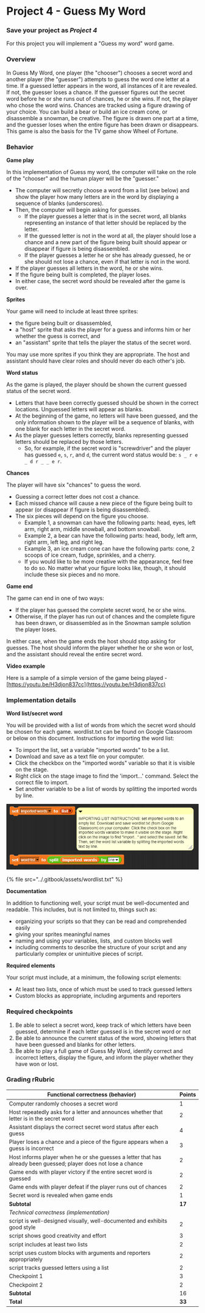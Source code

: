 # Project 4 - Guess My Word

### Save your project as _Project 4_

For this project you will implement a "Guess my word" word game.

### Overview

In Guess My Word, one player (the "chooser") chooses a secret word and another player (the "guesser") attempts to guess the word one letter at a time. If a guessed letter appears in the word, all instances of it are revealed. If not, the guesser loses a chance. If the guesser figures out the secret word before he or she runs out of chances, he or she wins. If not, the player who chose the word wins. Chances are tracked using a figure drawing of your choice. You can build a bear or build an ice cream cone, or disassemble a snowman, be creative. The figure is drawn one part at a time, and the guesser loses when the entire figure has been drawn or disappears. This game is also the basis for the TV game show Wheel of Fortune.

### Behavior

**Game play**

In this implementation of Guess my word, the computer will take on the role of the "chooser" and the human player will be the "guesser."

* The computer will secretly choose a word from a list (see below) and show the player how many letters are in the word by displaying a sequence of blanks (underscores).
* Then, the computer will begin asking for guesses.
  * If the player guesses a letter that is in the secret word, all blanks representing an instance of that letter should be replaced by the letter.
  * If the guessed letter is not in the word at all, the player should lose a chance and a new part of the figure being built should appear or disappear if figure is being disassembled.
  * If the player guesses a letter he or she has already guessed, he or she should not lose a chance, even if that letter is not in the word.
* If the player guesses all letters in the word, he or she wins.
* If the figure being built is completed, the player loses.
* In either case, the secret word should be revealed after the game is over.

**Sprites**

Your game will need to include at least three sprites:

* the figure being built or disassembled,
* a "host" sprite that asks the player for a guess and informs him or her whether the guess is correct, and
* an "assistant" sprite that tells the player the status of the secret word.

You may use more sprites if you think they are appropriate. The host and assistant should have clear roles and should never do each other's job.

**Word status**

As the game is played, the player should be shown the current guessed status of the secret word.&#x20;

* Letters that have been correctly guessed should be shown in the correct locations. Unguessed letters will appear as blanks.
* At the beginning of the game, no letters will have been guessed, and the only information shown to the player will be a sequence of blanks, with one blank for each letter in the secret word.
* As the player guesses letters correctly, blanks representing guessed letters should be replaced by those letters.&#x20;
  * So, for example, if the secret word is "screwdriver" and the player has guessed `e`, `s`, `r`, and `d`, the current word status would be: `s _ r e _ d r _ _ e r`.

**Chances**

The player will have six "chances" to guess the word.

* Guessing a correct letter does not cost a chance.
* Each missed chance will cause a new piece of the figure being built to appear (or disappear if figure is being disassembled).
* The six pieces will depend on the figure you choose.
  * Example 1, a snowman can have the following parts: head, eyes, left arm, right arm, middle snowball, and bottom snowball.
  * Example 2, a bear can have the following parts: head, body, left arm, right arm, left leg, and right leg.
  * Example 3, an ice cream cone can have the following parts: cone, 2 scoops of ice cream, fudge, sprinkles, and a cherry.
  * If you would like to be more creative with the appearance, feel free to do so. No matter what your figure looks like, though, it should include these six pieces and no more.

**Game end**

The game can end in one of two ways:

* If the player has guessed the complete secret word, he or she wins.
* Otherwise, if the player has run out of chances and the complete figure has been drawn, or disassembled as in the Snowman sample solution the player loses.

In either case, when the game ends the host should stop asking for guesses. The host should inform the player whether he or she won or lost, and the assistant should reveal the entire secret word.

**Video example**

Here is a sample of a simple version of the game being played - [https://youtu.be/H3djon837cc](https://youtu.be/H3djon837cc)

### Implementation details

**Word list/secret word**

You will be provided with a list of words from which the secret word should be chosen for each game. wordlist.txt can be found on Google Classroom or below on this document. Instructions for importing the word list:

* To import the list, set a variable "imported words" to be a list.
* Download and save as a text file on your computer.
* Click the checkbox on the "imported words" variable so that it is visible on the stage.
* Right click on the stage image to find the 'import...' command. Select the correct file to import.
* Set another variable to be a list of words by splitting the imported words by line.

![](<../.gitbook/assets/Imported Words 2.PNG>)

{% file src="../.gitbook/assets/wordlist.txt" %}

**Documentation**

In addition to functioning well, your script must be well-documented and readable. This includes, but is not limited to, things such as:

* organizing your scripts so that they can be read and comprehended easily
* giving your sprites meaningful names
* naming and using your variables, lists, and custom blocks well
* including comments to describe the structure of your script and any particularly complex or unintuitive pieces of script.

**Required elements**

Your script must include, at a minimum, the following script elements:

* At least two lists, once of which must be used to track guessed letters
* Custom blocks as appropriate, including arguments and reporters

### Required checkpoints

1. Be able to select a secret word, keep track of which letters have been guessed, determine if each letter guessed is in the secret word or not
2. Be able to announce the current status of the word, showing letters that have been guessed and blanks for other letters.
3. Be able to play a full game of Guess My Word, identify correct and incorrect letters, display the figure, and inform the player whether they have won or lost.

### Grading rRubric

| Functional correctness (behavior)                                                                                | Points |
| ---------------------------------------------------------------------------------------------------------------- | ------ |
| Computer randomly chooses a secret word                                                                          | 1      |
| Host repeatedly asks for a letter and announces whether that letter is in the secret word                        | 2      |
| Assistant displays the correct secret word status after each guess                                               | 4      |
| Player loses a chance and a piece of the figure appears when a guess is incorrect                                | 3      |
| Host informs player when he or she guesses a letter that has already been guessed; player does not lose a chance | 2      |
| Game ends with player victory if the entire secret word is guessed                                               | 2      |
| Game ends with player defeat if the player runs out of chances                                                   | 2      |
| Secret word is revealed when game ends                                                                           | 1      |
| **Subtotal**                                                                                                     | **17** |
| _Technical correctness (implementation)_                                                                         |        |
| script is well-designed visually, well-documented and exhibits good style                                        | 2      |
| script shows good creativity and effort                                                                          | 3      |
| script includes at least two lists                                                                               | 2      |
| script uses custom blocks with arguments and reporters appropriately                                             | 2      |
| script tracks guessed letters using a list                                                                       | 2      |
| Checkpoint 1                                                                                                     | 3      |
| Checkpoint 2                                                                                                     | 2      |
| **Subtotal**                                                                                                     | 16     |
| **Total**                                                                                                        | **33** |
